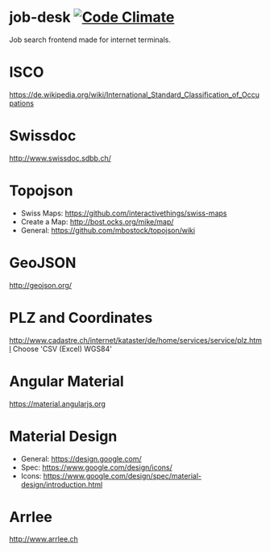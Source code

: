 # job-desk [![Code Climate](https://codeclimate.com/github/alv-ch/job-desk/badges/gpa.svg)](https://codeclimate.com/github/alv-ch/job-desk)
Job search frontend made for internet terminals.


# ISCO
https://de.wikipedia.org/wiki/International_Standard_Classification_of_Occupations

# Swissdoc
http://www.swissdoc.sdbb.ch/

# Topojson
* Swiss Maps: https://github.com/interactivethings/swiss-maps
* Create a Map: http://bost.ocks.org/mike/map/
* General: https://github.com/mbostock/topojson/wiki

# GeoJSON
http://geojson.org/

# PLZ and Coordinates
http://www.cadastre.ch/internet/kataster/de/home/services/service/plz.html Choose 'CSV (Excel) WGS84'

# Angular Material
https://material.angularjs.org

# Material Design
* General: https://design.google.com/
* Spec: https://www.google.com/design/icons/
* Icons: https://www.google.com/design/spec/material-design/introduction.html

# Arrlee
http://www.arrlee.ch

